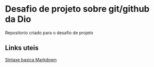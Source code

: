 # Desafio de projeto sobre git/github da Dio
Repositorio criado para o desafio de projeto


## Links uteis
[Sintaxe basica Markdown](https://www.markdownguide.org/basic-syntax/)

